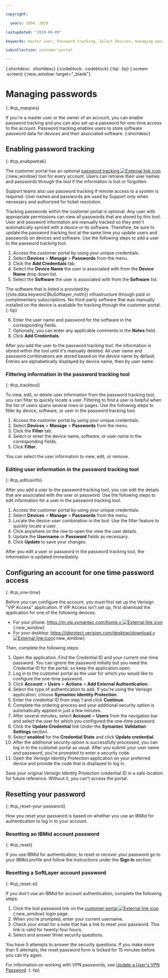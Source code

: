```yaml
---

copyright:

  years: 1994, 2019

lastupdated: "2019-04-09"

keywords: master user, Password tracking, Select Devices, managing passwords, password tracking tool 

subcollection: customer-portal

---
```


{:shortdesc: .shortdesc}
{:codeblock: .codeblock}
{:tip: .tip}
{:screen: .screen}
{:new_window: target="_blank"}


# Managing passwords
{: #cp_manpws}

If you're a master user or the owner of an account, you can enable password tracking and you can also set up a password for one-time access to the account. Password tracking enables users to store software password data for devices and their associated software.
{:shortdesc}

## Enabling password tracking
{: #cp_enabpwtrak}

The customer portal has an optional [password tracking ![External link icon](../icons/launch-glyph.svg)](https://control.softlayer.com/devices/passwords){:new_window} tool for every account. Users can retrieve their user names and passwords through the tool if the information is lost or forgotten.

Support teams also use password tracking if remote access to a system is required. User names and passwords are used by Support only when necessary and authorized for ticket resolution.

Tracking passwords within the customer portal is optional. Any user with appropriate permissions can view all passwords that are stored by this tool. User and password information are manually tracked so they aren't automatically synced with a device or its software. Therefore, be sure to update the password tracking tool at the same time you update users and passwords on devices and software. Use the following steps to add a user to the password tracking tool.

1. Access the customer portal by using your unique credentials.
2. Select **Devices** > **Manage** > **Passwords** from the menu.
3. Click the **Add Credentials** tab.
4. Select the **Device Name** the user is associated with from the **Device Name** drop down list.
5. Select the **Software** the user is associated with from the **Software** list.

  The software that is listed is provided by {{site.data.keyword.BluSoftlayer_notm}} infrastructure through paid or complimentary subscriptions. No third-party software that was manually installed on the device is available for tracking through the customer portal.
  {: tip}

6. Enter the user name and password for the software in the corresponding fields.
8. Optionally, you can enter any applicable comments in the **Notes** field.
9. Click **Add Credentials**.

After you add the user to the password tracking tool, the information is stored within the tool until it's manually deleted. All user name and password combinations are stored based on the device name by default. Entries are alphabetically displayed by device name, then by user name.

### Filtering information in the password tracking tool
{: #cp_tracktool}

To view, edit, or delete user information from the password tracking tool, you can filter to quickly locate a user. Filtering to find a user is helpful when the list of users spans several rows or pages. Use the following steps to filter by device, software, or user in the password tracking tool.

1. Access the customer portal by using your unique credentials.
2. Select **Devices** > **Manage** > **Passwords** from the menu.
3. Click the **Filter** tab.
4. Select or enter the device name, software, or user name in the corresponding fields.
5. Click **Filter**.

You can select the user information to view, edit, or remove.

### Editing user information in the password tracking tool
{: #cp_editusinfo}

After you add a user to the password tracking tool, you can edit the details that are associated with the user or password. Use the following steps to edit information for a user in the password tracking tool.

1. Access the customer portal by using your unique credentials.
2. Select **Devices** > **Manage** > **Passwords** from the menu.
3. Locate the device-user combination in the tool. Use the filter feature to quickly locate a user.
4. Click anywhere on the row to open the view the user details.
5. Update the **Username** or **Password** fields as necessary.
6. Click **Update** to save your changes.

After you edit a user or password in the password tracking tool, the information is updated immediately.

## Configuring an account for one time password access
{: #cp_one-time}

Before you can configure the account, you must first set up the Verisign "VIP Access" application. If VIP Access isn't set up, first download the application for one of the following devices:
* For your phone:  [https://m.vip.symantec.com/home.v ![External link icon](../icons/launch-glyph.svg)](https://m.vip.symantec.com/home.v){:new_window}
* For your desktop:  [https://idprotect.verisign.com/desktop/download.v ![External link icon](../icons/launch-glyph.svg)](https://idprotect.verisign.com/desktop/download.v){:new_window}

Then, complete the following steps:
1. Open the application. Find the Credential ID and your current one-time password. You can ignore the password initially but you need the Credential ID for the portal, so keep the application open.
2. Log in to the customer portal as the user for which you would like to configure the one-time password.
3. Click **Account** > **Users** > **Actions** > **Add External Authentication**.
4. Select the type of authentication to add. If you're using the Verisign application, choose **Symantec Identity Protection**.
5. Enter the credential ID from step 1 and click **Continue**.
6. Complete the ordering process and your additional security option is automatically applied in just a few minutes.
7. After several minutes, select **Account** > **Users** from the navigation bar and select the user for which you configured the one-time password.
8. Click the **Update Credential** link Under the **Symantec Validation Settings** section.
9. Select **enabled** for the **Credential State** and click **Update credential**.
10. After the additional security option is successfully processed, you can log in to the customer portal as usual. After you submit your user name and password, you're prompted to enter a security code.
11. Open the Verisign Identity Protection application on your preferred device and provide the code that is displayed to log in.

Save your original Verisign Identity Protection credential ID in a safe location for future reference. Without it, you can't access the portal.

## Resetting your password
{: #cp_reset-your-password}

How you reset your password is based on whether you use an IBMid for authentication to log in to your account.  

### Resetting an IBMid account password
{: #cp_reset}

If you use IBMid for authentication, to reset or recover your password go to your IBMid profile and follow the instructions under the **Sign In** section.

### Resetting a SoftLayer account password
{: #cp_reset-sl}

If you don't use an IBMid for account authentication, complete the following steps:

1. Click the lost password link on the [customer portal ![External link icon](../icons/launch-glyph.svg)](https://control.softlayer.com/){:new_window} login page.
2. When you're prompted, enter your current username.
3. Check your email for a note that has a link to reset your password. This link is valid for twenty-four hours.
4. Select and answer three security questions.

You have 5 attempts to answer the security questions. If you make more than 5 attempts, the reset password form is locked for 15 minutes before you can try again.

For information on working with VPN passwords, see [Update a User's VPN Password](/docs/infrastructure/iaas-vpn?topic=VPN-update-users-vpn-password#update-users-vpn-password).
{: tip}
